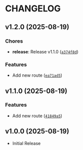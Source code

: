 # CHANGELOG

<!-- version list -->

## v1.2.0 (2025-08-19)

### Chores

- **release**: Release v1.1.0
  ([`a374f8d`](https://github.com/py-byte-dev/github-actions-ci-demo/commit/a374f8d7a0c461ab7e277549b5ba9b64378422fc))

### Features

- Add new route
  ([`ea71ad5`](https://github.com/py-byte-dev/github-actions-ci-demo/commit/ea71ad508799ac26f7c09d43bd8160ca426bcf4a))


## v1.1.0 (2025-08-19)

### Features

- Add new route
  ([`41849a5`](https://github.com/py-byte-dev/github-actions-ci-demo/commit/41849a5a49fe24fae3e356581f9c0ffc50470a2f))


## v1.0.0 (2025-08-19)

- Initial Release
